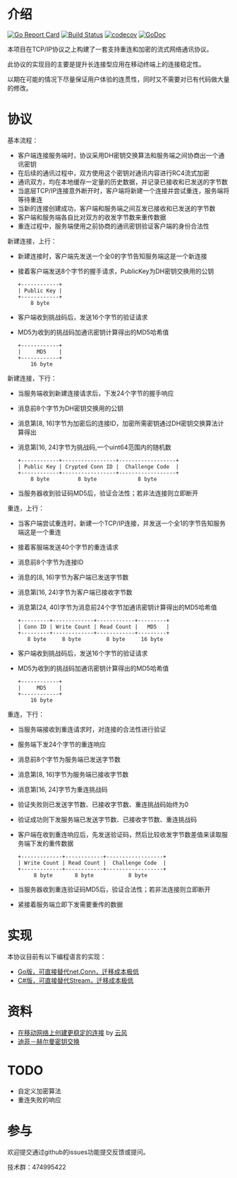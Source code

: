 介绍
====

[![Go Report Card](https://goreportcard.com/badge/github.com/funny/snet)](https://goreportcard.com/report/github.com/funny/snet)
[![Build Status](https://travis-ci.org/funny/snet.svg?branch=master)](https://travis-ci.org/funny/snet)
[![codecov](https://codecov.io/gh/funny/snet/branch/master/graph/badge.svg)](https://codecov.io/gh/funny/snet)
[![GoDoc](https://img.shields.io/badge/api-reference-blue.svg)](https://godoc.org/github.com/funny/snet/go)

本项目在TCP/IP协议之上构建了一套支持重连和加密的流式网络通讯协议。

此协议的实现目的主要是提升长连接型应用在移动终端上的连接稳定性。

以期在可能的情况下尽量保证用户体验的连贯性，同时又不需要对已有代码做大量的修改。

协议
====

基本流程：

+ 客户端连接服务端时，协议采用DH密钥交换算法和服务端之间协商出一个通讯密钥
+ 在后续的通讯过程中，双方使用这个密钥对通讯内容进行RC4流式加密
+ 通讯双方，均在本地缓存一定量的历史数据，并记录已接收和已发送的字节数
+ 当底层TCP/IP连接意外断开时，客户端将新建一个连接并尝试重连，服务端将等待重连
+ 当新的连接创建成功，客户端和服务端之间互发已接收和已发送的字节数
+ 客户端和服务端各自比对双方的收发字节数来重传数据
+ 重连过程中，服务端使用之前协商的通讯密钥验证客户端的身份合法性

新建连接，上行：

+ 新建连接时，客户端先发送一个全0的字节告知服务端这是一个新连接
+ 接着客户端发送8个字节的握手请求，PublicKey为DH密钥交换用的公钥

	```
	+------------+
	| Public Key |
	+------------+
	    8 byte
	```

+ 客户端收到挑战码后，发送16个字节的验证请求
+ MD5为收到的挑战码加通讯密钥计算得出的MD5哈希值

	```
	+------------+
	|     MD5    |
	+------------+
	    16 byte
	```


新建连接，下行：

+ 当服务端收到新建连接请求后，下发24个字节的握手响应
+ 消息前8个字节为DH密钥交换用的公钥
+ 消息第[8, 16]字节为加密后的连接ID，加密所需密钥通过DH密钥交换算法计算得出
+ 消息第[16, 24]字节为挑战码,一个uint64范围内的随机数

	```
	+------------+-----------------+------------------+
	| Public Key | Crypted Conn ID |  Challenge Code  |
	+------------+-----------------+------------------+
	    8 byte         8 byte             8 byte    
	```

+ 当服务器收到验证码MD5后，验证合法性；若非法连接则立即断开

重连，上行：
+ 当客户端尝试重连时，新建一个TCP/IP连接，并发送一个全1的字节告知服务端这是一个重连
+ 接着客服端发送40个字节的重连请求
+ 消息前8个字节为连接ID
+ 消息的[8, 16)字节为客户端已发送字节数
+ 消息第[16, 24)字节为客户端已接收字节数
+ 消息第[24, 40)字节为消息前24个字节加通讯密钥计算得出的MD5哈希值

	```
	+---------+-------------+------------+---------+
	| Conn ID | Write Count | Read Count |   MD5   |
	+---------+-------------+------------+---------+
	   8 byte     8 byte        8 byte     16 byte
	```

+ 客户端收到挑战码后，发送16个字节的验证请求
+ MD5为收到的挑战码加通讯密钥计算得出的MD5哈希值

	```
	+------------+
	|     MD5    |
	+------------+
	    16 byte
	```

重连，下行：

+ 当服务端接收到重连请求时，对连接的合法性进行验证
+ 服务端下发24个字节的重连响应
+ 消息前8个字节为服务端已发送字节数
+ 消息第[8, 16]字节为服务端已接收字节数
+ 消息第[16, 24]字节为重连挑战码
+ 验证失败则已发送字节数、已接收字节数、重连挑战码始终为0
+ 验证成功则下发服务端已发送字节数、已接收字节数、重连挑战码
+ 客户端在收到重连响应后，先发送验证码，然后比较收发字节数差值来读取服务端下发的重传数据

	```
	+-------------+------------+------------------+
	| Write Count | Read Count |  Challenge Code  |
	+-------------+------------+------------------+
	     8 byte       8 byte           8 byte     
	```

+ 当服务器收到重连验证码MD5后，验证合法性；若非法连接则立即断开
+ 紧接着服务端立即下发需要重传的数据

实现
====

本协议目前有以下编程语言的实现：

+ [Go版，可直接替代net.Conn，迁移成本极低](https://github.com/funny/snet/tree/master/go)
+ [C#版，可直接替代Stream，迁移成本极低](https://github.com/funny/snet/tree/master/csharp)

资料
=======

+ [在移动网络上创建更稳定的连接](http://blog.codingnow.com/2014/02/connection_reuse.html) by [云风](https://github.com/cloudwu)
+ [迪菲－赫尔曼密钥交换](https://zh.wikipedia.org/wiki/%E8%BF%AA%E8%8F%B2%EF%BC%8D%E8%B5%AB%E5%B0%94%E6%9B%BC%E5%AF%86%E9%92%A5%E4%BA%A4%E6%8D%A2)

TODO
====

+ 自定义加密算法
+ 重连失败的响应

参与
====

欢迎提交通过github的issues功能提交反馈或提问。

技术群：474995422